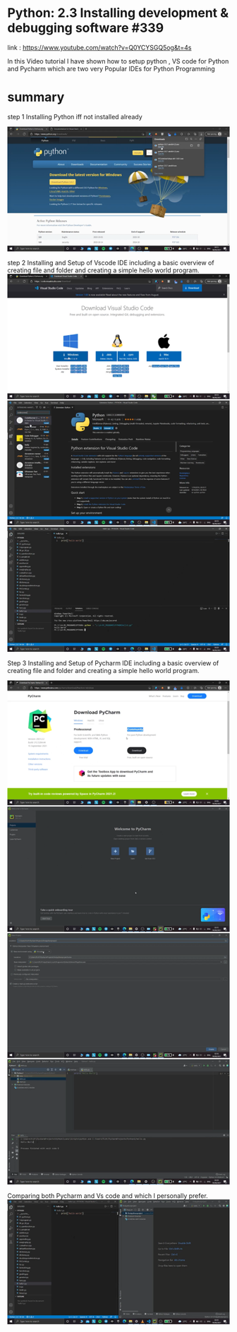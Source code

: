  # Python: 2.3 Installing development & debugging software #339 

link : https://www.youtube.com/watch?v=Q0YCYSGQ5og&t=4s

 In this Video tutorial I have shown how to setup python ,  VS code for Python and Pycharm which are two very Popular IDEs for Python Programming 
# summary
 step 1 Installing Python iff not installed already 
 
 <img src="procedure screenshots/Python.png"  style="max-width: 100%; height: auto;"/>



 step 2 Installing and Setup of Vscode IDE including a basic overview of creating file and folder and creating a simple hello world program.
 <img src="procedure screenshots/vs code step 1.png"  style="max-width: 100%; height: auto;"/>
 <img src="procedure screenshots/vs code step 2.png"  style="max-width: 100%; height: auto;"/>
 <img src="procedure screenshots/vs code step 3.png"  style="max-width: 100%; height: auto;"/>

 Step 3 Installing and Setup of Pycharm IDE including a basic overview of creating file and folder and creating a simple hello world program.
 
 <img src="procedure screenshots/pycharm step 1.png"  style="max-width: 100%; height: auto;"/>
 <img src="procedure screenshots/pycharm step 2.png"  style="max-width: 100%; height: auto;"/>
 <img src="procedure screenshots/pycharm step 3.png"  style="max-width: 100%; height: auto;"/>
 <img src="procedure screenshots/pycharm step 4.png"  style="max-width: 100%; height: auto;"/>


Comparing both Pycharm and Vs code and which I personally prefer.
<img src="procedure screenshots/comparison.png"  style="max-width: 100%; height: auto;"/>

